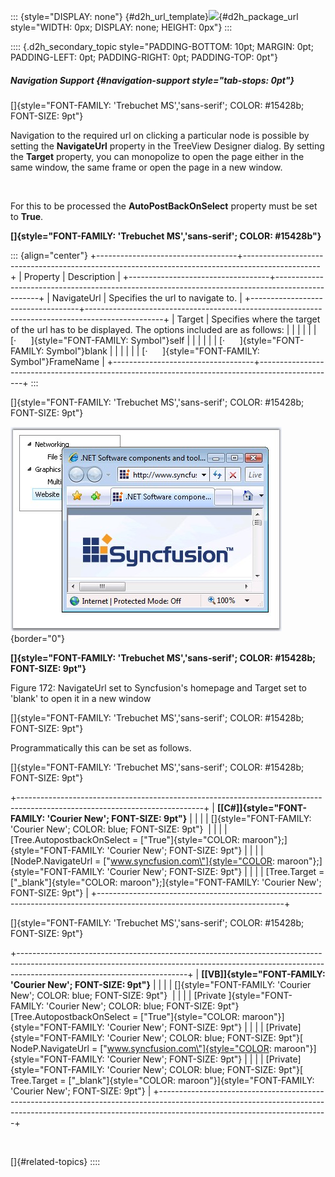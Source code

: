 ::: {style="DISPLAY: none"}
[](ms-xhelp:///?Id=d2h_url_template){#d2h_url_template}![](!package_url!){#d2h_package_url style="WIDTH: 0px; DISPLAY: none; HEIGHT: 0px"}
:::

:::: {.d2h_secondary_topic style="PADDING-BOTTOM: 10pt; MARGIN: 0pt; PADDING-LEFT: 0pt; PADDING-RIGHT: 0pt; PADDING-TOP: 0pt"}
##### Navigation Support {#navigation-support style="tab-stops: 0pt"}

[]{style="FONT-FAMILY: 'Trebuchet MS','sans-serif'; COLOR: #15428b; FONT-SIZE: 9pt"} 

Navigation to the required url on clicking a particular node is possible by setting the **NavigateUrl** property in the TreeView Designer dialog. By setting the **Target** property, you can monopolize to open the page either in the same window, the same frame or open the page in a new window.

 

For this to be processed the **AutoPostBackOnSelect** property must be set to **True**.

**[]{style="FONT-FAMILY: 'Trebuchet MS','sans-serif'; COLOR: #15428b"}** 

::: {align="center"}
+-----------------------------------+-------------------------------------------------------------------------------------------------+
| Property                          | Description                                                                                     |
+-----------------------------------+-------------------------------------------------------------------------------------------------+
| NavigateUrl                       | Specifies the url to navigate to.                                                               |
+-----------------------------------+-------------------------------------------------------------------------------------------------+
| Target                            | Specifies where the target of the url has to be displayed. The options included are as follows: |
|                                   |                                                                                                 |
|                                   | [·      ]{style="FONT-FAMILY: Symbol"}self                                                      |
|                                   |                                                                                                 |
|                                   | [·      ]{style="FONT-FAMILY: Symbol"}blank                                                     |
|                                   |                                                                                                 |
|                                   | [·      ]{style="FONT-FAMILY: Symbol"}FrameName                                                 |
+-----------------------------------+-------------------------------------------------------------------------------------------------+
:::

[]{style="FONT-FAMILY: 'Trebuchet MS','sans-serif'; COLOR: #15428b; FONT-SIZE: 9pt"} 

![](ImagesExt/image72_255.jpg){border="0"}

**[]{style="FONT-FAMILY: 'Trebuchet MS','sans-serif'; COLOR: #15428b; FONT-SIZE: 9pt"}** 

Figure 172: NavigateUrl set to Syncfusion\'s homepage and Target set to \'blank\' to open it in a new window

[]{style="FONT-FAMILY: 'Trebuchet MS','sans-serif'; COLOR: #15428b; FONT-SIZE: 9pt"} 

Programmatically this can be set as follows.

[]{style="FONT-FAMILY: 'Trebuchet MS','sans-serif'; COLOR: #15428b; FONT-SIZE: 9pt"} 

+----------------------------------------------------------------------------------------------------------------------------+
| **[\[C#\]]{style="FONT-FAMILY: 'Courier New'; FONT-SIZE: 9pt"}**                                                           |
|                                                                                                                            |
| []{style="FONT-FAMILY: 'Courier New'; COLOR: blue; FONT-SIZE: 9pt"}                                                        |
|                                                                                                                            |
| [Tree.AutopostbackOnSelect = [\"True\"]{style="COLOR: maroon"};]{style="FONT-FAMILY: 'Courier New'; FONT-SIZE: 9pt"}       |
|                                                                                                                            |
| [NodeP.NavigateUrl = [\"www.syncfusion.com\"]{style="COLOR: maroon"};]{style="FONT-FAMILY: 'Courier New'; FONT-SIZE: 9pt"} |
|                                                                                                                            |
| [Tree.Target = [\"\_blank\"]{style="COLOR: maroon"};]{style="FONT-FAMILY: 'Courier New'; FONT-SIZE: 9pt"}                  |
+----------------------------------------------------------------------------------------------------------------------------+

[]{style="FONT-FAMILY: 'Trebuchet MS','sans-serif'; COLOR: #15428b; FONT-SIZE: 9pt"} 

+------------------------------------------------------------------------------------------------------------------------------------------------------------------------------------------------------+
| **[\[VB\]]{style="FONT-FAMILY: 'Courier New'; FONT-SIZE: 9pt"}**                                                                                                                                     |
|                                                                                                                                                                                                      |
| []{style="FONT-FAMILY: 'Courier New'; COLOR: blue; FONT-SIZE: 9pt"}                                                                                                                                  |
|                                                                                                                                                                                                      |
| [Private ]{style="FONT-FAMILY: 'Courier New'; COLOR: blue; FONT-SIZE: 9pt"}[Tree.AutopostbackOnSelect = [\"True\"]{style="COLOR: maroon"}]{style="FONT-FAMILY: 'Courier New'; FONT-SIZE: 9pt"}       |
|                                                                                                                                                                                                      |
| [Private]{style="FONT-FAMILY: 'Courier New'; COLOR: blue; FONT-SIZE: 9pt"}[ NodeP.NavigateUrl = [\"www.syncfusion.com\"]{style="COLOR: maroon"}]{style="FONT-FAMILY: 'Courier New'; FONT-SIZE: 9pt"} |
|                                                                                                                                                                                                      |
| [Private]{style="FONT-FAMILY: 'Courier New'; COLOR: blue; FONT-SIZE: 9pt"}[ Tree.Target = [\"\_blank\"]{style="COLOR: maroon"}]{style="FONT-FAMILY: 'Courier New'; FONT-SIZE: 9pt"}                  |
+------------------------------------------------------------------------------------------------------------------------------------------------------------------------------------------------------+

 

[]{#related-topics}
::::
